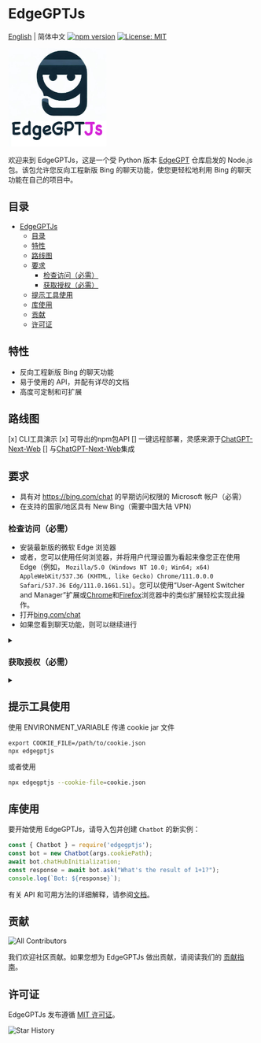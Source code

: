 
# EdgeGPTJs
[English](./README.md) | 简体中文
[![npm version](https://img.shields.io/npm/v/edgegptjs)](https://www.npmjs.com/package/edgegptjs)
[![License: MIT](https://img.shields.io/badge/License-MIT-green.svg)](https://opensource.org/licenses/MIT)

<!-- [![Build Status](https://img.shields.io/github/workflow/status/lonelam/EdgeGPTJs/CI)](https://github.com/lonelam/EdgeGPTJs/actions) -->
<!-- [![Code Coverage](https://img.shields.io/codecov/c/github/lonelam/EdgeGPTJs)](https://codecov.io/gh/lonelam/EdgeGPTJs) -->

<img src="docs/edgegptjs.png" alt="EdgeGPTJs Logo" width="200" height="200"/>

欢迎来到 EdgeGPTJs，这是一个受 Python 版本 [EdgeGPT](https://github.com/acheong08/EdgeGPT) 仓库启发的 Node.js 包。该包允许您反向工程新版 Bing 的聊天功能，使您更轻松地利用 Bing 的聊天功能在自己的项目中。

## 目录

- [EdgeGPTJs](#edgegptjs)
  - [目录](#目录)
  - [特性](#特性)
  - [路线图](#路线图)
  - [要求](#要求)
    - [检查访问（必需）](#检查访问必需)
    - [获取授权（必需）](#获取授权必需)
  - [提示工具使用](#提示工具使用)
  - [库使用](#库使用)
  - [贡献](#贡献)
  - [许可证](#许可证)

## 特性

- 反向工程新版 Bing 的聊天功能
- 易于使用的 API，并配有详尽的文档
- 高度可定制和可扩展

## 路线图
[x] CLI工具演示
[x] 可导出的npm包API
[] 一键远程部署，灵感来源于[ChatGPT-Next-Web](https://github.com/Yidadaa/ChatGPT-Next-Web)
[] 与[ChatGPT-Next-Web](https://github.com/Yidadaa/ChatGPT-Next-Web)集成

## 要求

- 具有对 https://bing.com/chat 的早期访问权限的 Microsoft 帐户（必需）
- 在支持的国家/地区具有 New Bing（需要中国大陆 VPN）

### 检查访问（必需）

  </summary>

- 安装最新版的微软 Edge 浏览器
- 或者，您可以使用任何浏览器，并将用户代理设置为看起来像您正在使用 Edge（例如， `Mozilla/5.0 (Windows NT 10.0; Win64; x64) AppleWebKit/537.36 (KHTML, like Gecko) Chrome/111.0.0.0 Safari/537.36 Edg/111.0.1661.51`）。您可以使用“User-Agent Switcher and Manager”扩展或[Chrome](https://chrome.google.com/webstore/detail/user-agent-switcher-and-m/bhchdcejhohfmigjafbampogmaanbfkg)和[Firefox](https://addons.mozilla.org/en-US/firefox/addon/user-agent-string-switcher/)浏览器中的类似扩展轻松实现此操作。
- 打开[bing.com/chat](https://bing.com/chat)
- 如果您看到聊天功能，则可以继续进行

</details>

<details>
  <summary>

### 获取授权（必需）

  </summary>

- 为[Chrome](https://chrome.google.com/webstore/detail/cookie-editor/hlkenndednhfkekhgcdicdfddnkalmdm)或[Firefox](https://addons.mozilla.org/en-US/firefox/addon/cookie-editor/)安装“Cookie Editor”扩展。
- 进入 `bing.com`
- 打开扩展程序
- 单击右下角的“导出”，然后单击“导出为 JSON”（这将您的 cookie 保存到剪贴板中）
- 将 cookie 粘贴到名为 `cookies.json` 的文件中

</details>

<details>

<summary>

## 提示工具使用
使用 ENVIRONMENT_VARIABLE 传递 cookie jar 文件
```
export COOKIE_FILE=/path/to/cookie.json
npx edgegptjs
```
或者使用
```bash
npx edgegptjs --cookie-file=cookie.json
```

## 库使用

要开始使用 EdgeGPTJs，请导入包并创建 `Chatbot` 的新实例：

```javascript
const { Chatbot } = require('edgegptjs');
const bot = new Chatbot(args.cookiePath);
await bot.chatHubInitialization;
const response = await bot.ask("What's the result of 1+1?");
console.log(`Bot: ${response}`);
```

有关 API 和可用方法的详细解释，请参阅[文档](https://github.com/lonelam/EdgeGPTJs/wiki)。

## 贡献

![All Contributors](https://img.shields.io/github/contributors/lonelam/EdgeGPTJs)

我们欢迎社区贡献。如果您想为 EdgeGPTJs 做出贡献，请阅读我们的 [贡献指南](https://github.com/lonelam/EdgeGPTJs/blob/main/CONTRIBUTING.md)。

## 许可证

EdgeGPTJs 发布遵循 [MIT 许可证](https://github.com/lonelam/EdgeGPTJs/blob/main/LICENSE)。

![Star History](https://starchart.cc/lonelam/EdgeGPTJs.svg)